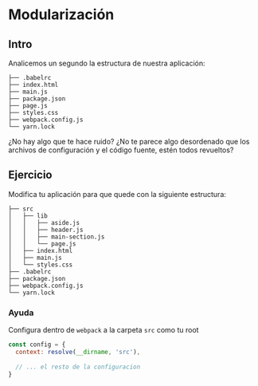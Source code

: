 # Modularización

## Intro

Analicemos un segundo la estructura de nuestra aplicación:

```
├── .babelrc
├── index.html
├── main.js
├── package.json
├── page.js
├── styles.css
├── webpack.config.js
└── yarn.lock
```


¿No hay algo que te hace ruido? ¿No te parece algo desordenado que los archivos de configuración y el código fuente, estén todos revueltos?

## Ejercicio

Modifica tu aplicación para que quede con la siguiente estructura:

```
├── src
│   ├── lib
│   │   ├── aside.js
│   │   ├── header.js
│   │   ├── main-section.js
│   │   └── page.js
│   ├── index.html
│   ├── main.js
│   └── styles.css
├── .babelrc
├── package.json
├── webpack.config.js
└── yarn.lock
```


### Ayuda
Configura dentro de `webpack` a la carpeta `src` como tu root

```javascript
const config = {
  context: resolve(__dirname, 'src'),
  
  // ... el resto de la configuracion
}
```

